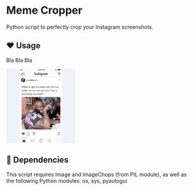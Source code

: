 # Meme Cropper
Python script to perfectly crop your Instagram screenshots.

## :heart: Usage

Bla Bla Bla

![memeCropper3.gif](img/memeCropper3.gif)

## :snake: Dependencies

This script requires Image and ImageChops (from PIL module), as well as the following Python modules:  os, sys, pyautogui

